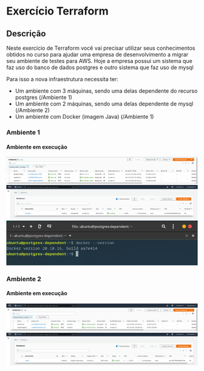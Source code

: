 # Exercício Terraform

## Descrição

Neste exercício de Terraform você vai precisar utilizar seus conhecimentos obtidos no curso para ajudar uma empresa de desenvolvimento a migrar seu ambiente de testes para AWS.
Hoje a empresa possui um sistema que faz uso do banco de dados postgres e outro sistema que faz uso de mysql

Para isso a nova infraestrutura necessita ter:

- Um ambiente com 3 máquinas, sendo uma delas dependente do recurso postgres (/Ambiente 1)
- Um ambiente com 2 máquinas, sendo uma delas dependente de mysql (/Ambiente 2)
- Um ambiente com Docker (imagem Java) (/Ambiente 1)

### Ambiente 1

#### Ambiente em execução

![Instâncias](AWS/Ambiente%201/images/instances.png)
![Banco de Dados](AWS/Ambiente%201/images/databases.png)
![Docker](AWS/Ambiente%201/images/docker.png)

### Ambiente 2

#### Ambiente em execução

![Instâncias](AWS/Ambiente%202/images/instances.png)
![Banco de Dados](AWS/Ambiente%202/images/databases.png)